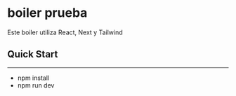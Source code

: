 # boiler prueba
Este boiler utiliza React, Next y Tailwind

## Quick Start
---
- npm install
- npm run dev

